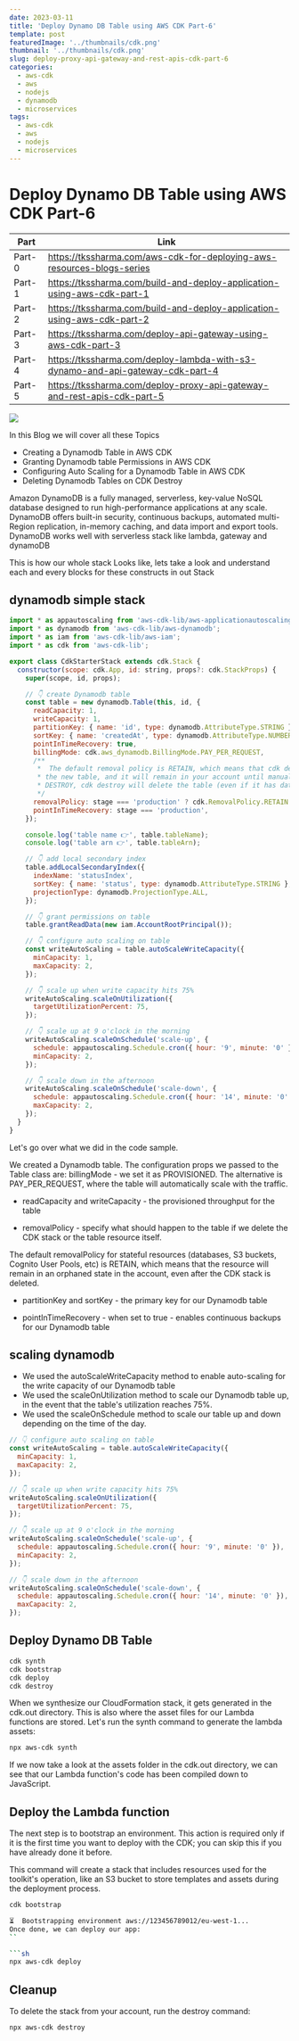```yaml
---
date: 2023-03-11
title: 'Deploy Dynamo DB Table using AWS CDK Part-6'
template: post
featuredImage: '../thumbnails/cdk.png'
thumbnail: '../thumbnails/cdk.png'
slug: deploy-proxy-api-gateway-and-rest-apis-cdk-part-6
categories:
  - aws-cdk
  - aws
  - nodejs
  - dynamodb
  - microservices
tags:
  - aws-cdk
  - aws
  - nodejs
  - microservices
---
```


# Deploy Dynamo DB Table using AWS CDK Part-6

| Part   | Link                                                                          |
| ------ | ----------------------------------------------------------------------------- |
| Part-0 | https://tkssharma.com/aws-cdk-for-deploying-aws-resources-blogs-series        |
| Part-1 | https://tkssharma.com/build-and-deploy-application-using-aws-cdk-part-1       |
| Part-2 | https://tkssharma.com/build-and-deploy-application-using-aws-cdk-part-2       |
| Part-3 | https://tkssharma.com/deploy-api-gateway-using-aws-cdk-part-3                 |
| Part-4 | https://tkssharma.com/deploy-lambda-with-s3-dynamo-and-api-gateway-cdk-part-4 |
| Part-5 | https://tkssharma.com/deploy-proxy-api-gateway-and-rest-apis-cdk-part-5       |

![](https://i.ytimg.com/vi/h_gRGRbOjJ8/maxresdefault.jpg)

In this Blog we will cover all these Topics

- Creating a Dynamodb Table in AWS CDK
- Granting Dynamodb table Permissions in AWS CDK
- Configuring Auto Scaling for a Dynamodb Table in AWS CDK
- Deleting Dynamodb Tables on CDK Destroy

Amazon DynamoDB is a fully managed, serverless, key-value NoSQL database designed to run high-performance applications at any scale. DynamoDB offers built-in security, continuous backups, automated multi-Region replication, in-memory caching, and data import and export tools.
DynamoDB works well with serverless stack like lambda, gateway and dynamoDB

This is how our whole stack Looks like, lets take a look and understand each and every blocks for these constructs in out Stack

## dynamodb simple stack

```javascript
import * as appautoscaling from 'aws-cdk-lib/aws-applicationautoscaling';
import * as dynamodb from 'aws-cdk-lib/aws-dynamodb';
import * as iam from 'aws-cdk-lib/aws-iam';
import * as cdk from 'aws-cdk-lib';

export class CdkStarterStack extends cdk.Stack {
  constructor(scope: cdk.App, id: string, props?: cdk.StackProps) {
    super(scope, id, props);

    // 👇 create Dynamodb table
    const table = new dynamodb.Table(this, id, {
      readCapacity: 1,
      writeCapacity: 1,
      partitionKey: { name: 'id', type: dynamodb.AttributeType.STRING },
      sortKey: { name: 'createdAt', type: dynamodb.AttributeType.NUMBER },
      pointInTimeRecovery: true,
      billingMode: cdk.aws_dynamodb.BillingMode.PAY_PER_REQUEST,
      /**
       *  The default removal policy is RETAIN, which means that cdk destroy will not attempt to delete
       * the new table, and it will remain in your account until manually deleted. By setting the policy to
       * DESTROY, cdk destroy will delete the table (even if it has data in it)
       */
      removalPolicy: stage === 'production' ? cdk.RemovalPolicy.RETAIN : cdk.RemovalPolicy.DESTROY,
      pointInTimeRecovery: stage === 'production',
    });

    console.log('table name 👉', table.tableName);
    console.log('table arn 👉', table.tableArn);

    // 👇 add local secondary index
    table.addLocalSecondaryIndex({
      indexName: 'statusIndex',
      sortKey: { name: 'status', type: dynamodb.AttributeType.STRING },
      projectionType: dynamodb.ProjectionType.ALL,
    });

    // 👇 grant permissions on table
    table.grantReadData(new iam.AccountRootPrincipal());

    // 👇 configure auto scaling on table
    const writeAutoScaling = table.autoScaleWriteCapacity({
      minCapacity: 1,
      maxCapacity: 2,
    });

    // 👇 scale up when write capacity hits 75%
    writeAutoScaling.scaleOnUtilization({
      targetUtilizationPercent: 75,
    });

    // 👇 scale up at 9 o'clock in the morning
    writeAutoScaling.scaleOnSchedule('scale-up', {
      schedule: appautoscaling.Schedule.cron({ hour: '9', minute: '0' }),
      minCapacity: 2,
    });

    // 👇 scale down in the afternoon
    writeAutoScaling.scaleOnSchedule('scale-down', {
      schedule: appautoscaling.Schedule.cron({ hour: '14', minute: '0' }),
      maxCapacity: 2,
    });
  }
}
```

Let's go over what we did in the code sample.

We created a Dynamodb table. The configuration props we passed to the Table class are:
billingMode - we set it as PROVISIONED. The alternative is PAY_PER_REQUEST, where the table will automatically scale with the traffic.

- readCapacity and writeCapacity - the provisioned throughput for the table

- removalPolicy - specify what should happen to the table if we delete the CDK stack or the table resource itself.

The default removalPolicy for stateful resources (databases, S3 buckets, Cognito User Pools, etc) is RETAIN, which means that the resource will remain in an orphaned state in the account, even after the CDK stack is deleted.

- partitionKey and sortKey - the primary key for our Dynamodb table

- pointInTimeRecovery - when set to true - enables continuous backups for our Dynamodb table

## scaling dynamodb

- We used the autoScaleWriteCapacity method to enable auto-scaling for the write capacity of our Dynamodb table
- We used the scaleOnUtilization method to scale our Dynamodb table up, in the event that the table's utilization reaches 75%.
- We used the scaleOnSchedule method to scale our table up and down depending on the
  time of the day.

```javascript
// 👇 configure auto scaling on table
const writeAutoScaling = table.autoScaleWriteCapacity({
  minCapacity: 1,
  maxCapacity: 2,
});

// 👇 scale up when write capacity hits 75%
writeAutoScaling.scaleOnUtilization({
  targetUtilizationPercent: 75,
});

// 👇 scale up at 9 o'clock in the morning
writeAutoScaling.scaleOnSchedule('scale-up', {
  schedule: appautoscaling.Schedule.cron({ hour: '9', minute: '0' }),
  minCapacity: 2,
});

// 👇 scale down in the afternoon
writeAutoScaling.scaleOnSchedule('scale-down', {
  schedule: appautoscaling.Schedule.cron({ hour: '14', minute: '0' }),
  maxCapacity: 2,
});
```

## Deploy Dynamo DB Table

```sh
cdk synth
cdk bootstrap
cdk deploy
cdk destroy

```

When we synthesize our CloudFormation stack, it gets generated in the cdk.out directory. This is also where the asset files for our Lambda functions are stored.
Let's run the synth command to generate the lambda assets:

```sh
npx aws-cdk synth
```

If we now take a look at the assets folder in the cdk.out directory, we can see that our Lambda function's code has been compiled down to JavaScript.

## Deploy the Lambda function

The next step is to bootstrap an environment. This action is required only if it is the first time you want to deploy with the CDK; you can skip this if you have already done it before.

This command will create a stack that includes resources used for the toolkit's operation, like an S3 bucket to store templates and assets during the deployment process.

````sh
cdk bootstrap

⏳  Bootstrapping environment aws://123456789012/eu-west-1...
Once done, we can deploy our app:
``

```sh
npx aws-cdk deploy
````

## Cleanup

To delete the stack from your account, run the destroy command:

```sh
npx aws-cdk destroy
```
